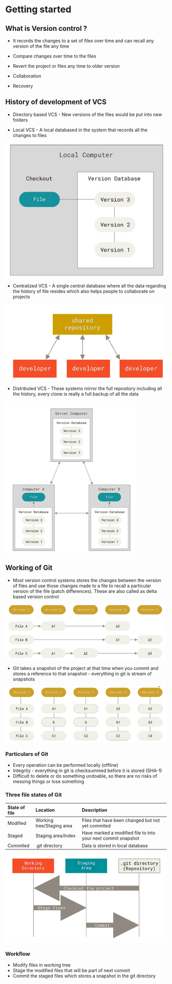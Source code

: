 
# Getting started

## What is Version control ?

* It records the changes to a set of files over   time and can recall any version of the file any time

* Compare changes over time to the files

* Revert the project or files any time to older version

* Collaboration

* Recovery

## History of development of VCS

* Directory based VCS - New versions of the files would be put into new folders

* Local VCS - A local databased in the system that records all the changes to files

![Local VCS](images/lvcs.png)

* Centralized VCS - A single central database where all the data regarding the history of file resides which also helps people to collaborate on projects

![centralized VCS](images/cvcs.png)

* Distributed VCS - These systems mirror the full repository including all the history, every clone is really a full backup of all the data

![distributed VCS](images/dvcs.png)

## Working of Git

* Most version control systems stores the changes between the version of files and use those changes made to a file to recall a particular version of the file (patch differences). These are also called as delta based version control

![delta VCS](images/delta-vcs.png)

* Git takes a snapshot of the project at that time when you commit and stores a reference to that snapshot - everything in git is stream of snapshots

![snapshot git](images/git-snapshot.png)

### Particulars of Git

* Every operation can be performed locally (offline)
* Integrity - everything in git is checksummed before it is stored (SHA-1)
* Difficult to delete or do something undoable, so there are no risks of messing things or lose something

### Three file states of Git

| State of file | Location     | Description                |
| :-------- | :------- | :------------------------- |
| Modified | Working tree/Staging area | Files that have been changed but not yet commited |
| Staged | Staging area/Index | Have marked a modified file to into your next commit snapshot |
|Commited | .git directory | Data is stored in local database |

![three states](images/three-state.png)

### Workflow

* Modify files in working tree
* Stage the modified files that will be part of next commit
* Commit the staged files which stores a snapshot in the git directory







